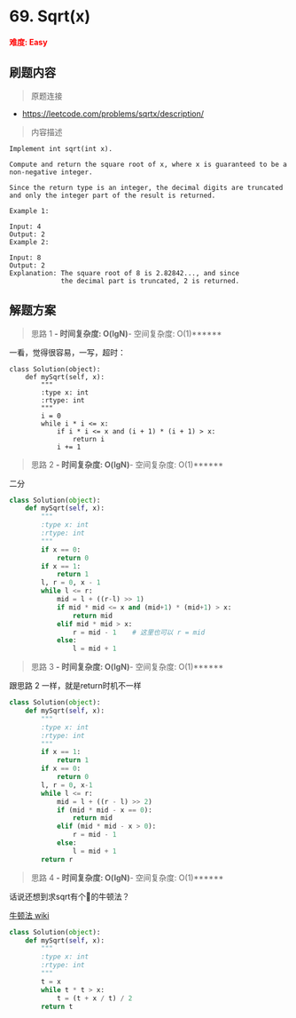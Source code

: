# 69. Sqrt(x)

**<font color=red>难度: Easy</font>**

## 刷题内容

> 原题连接

* https://leetcode.com/problems/sqrtx/description/

> 内容描述

```
Implement int sqrt(int x).

Compute and return the square root of x, where x is guaranteed to be a non-negative integer.

Since the return type is an integer, the decimal digits are truncated and only the integer part of the result is returned.

Example 1:

Input: 4
Output: 2
Example 2:

Input: 8
Output: 2
Explanation: The square root of 8 is 2.82842..., and since 
             the decimal part is truncated, 2 is returned.
```

## 解题方案

> 思路 1
******- 时间复杂度: O(lgN)******- 空间复杂度: O(1)******

一看，觉得很容易，一写，超时：

```
class Solution(object):
    def mySqrt(self, x):
        """
        :type x: int
        :rtype: int
        """
        i = 0
        while i * i <= x:
            if i * i <= x and (i + 1) * (i + 1) > x:
                return i
            i += 1
```

> 思路 2
******- 时间复杂度: O(lgN)******- 空间复杂度: O(1)******

二分

```python
class Solution(object):
    def mySqrt(self, x):
        """
        :type x: int
        :rtype: int
        """
        if x == 0:
            return 0
        if x == 1:
            return 1
        l, r = 0, x - 1
        while l <= r:
            mid = l + ((r-l) >> 1)
            if mid * mid <= x and (mid+1) * (mid+1) > x:
                return mid
            elif mid * mid > x:
                r = mid - 1    # 这里也可以 r = mid
            else:
                l = mid + 1
```
> 思路 3
******- 时间复杂度: O(lgN)******- 空间复杂度: O(1)******

跟思路 2 一样，就是return时机不一样

```python
class Solution(object):
    def mySqrt(self, x):
        """
        :type x: int
        :rtype: int
        """
        if x == 1:
            return 1
        if x == 0:
            return 0
        l, r = 0, x-1
        while l <= r:
            mid = l + ((r - l) >> 2)
            if (mid * mid - x == 0):
                return mid
            elif (mid * mid - x > 0):
                r = mid - 1
            else:
                l = mid + 1
        return r
```
> 思路 4
******- 时间复杂度: O(lgN)******- 空间复杂度: O(1)******

话说还想到求sqrt有个🐂的牛顿法？

[牛顿法 wiki](https://zh.wikipedia.org/wiki/牛顿法)



```python
class Solution(object):
    def mySqrt(self, x):
        """
        :type x: int
        :rtype: int
        """
        t = x
        while t * t > x:
            t = (t + x / t) / 2
        return t
```
